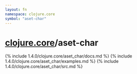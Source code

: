 ```yaml
---
layout: fn
namespace: clojure.core
symbol: "aset-char"
---
```


# [clojure.core](../)/aset-char

{% include 1.4.0/clojure.core/aset_char/docs.md %}
{% include 1.4.0/clojure.core/aset_char/examples.md %}
{% include 1.4.0/clojure.core/aset_char/src.md %}

